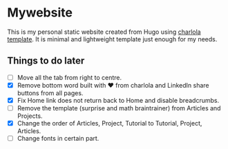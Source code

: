 # Mywebsite

This is my personal static website created from Hugo using [charlola template](https://github.com/charlola/hugo-theme-charlolamode). It is minimal and lightweight template just
enough for my needs.

## Things to do later
- [ ] Move all the tab from right to centre.
- [x] Remove bottom word built with ♥ from charlola and LinkedIn share buttons from all pages.
- [x] Fix Home link does not return back to Home and disable breadcrumbs.
- [ ] Remove the template (surprise and math braintrainer) from Articles and Projects.
- [x] Change the order of Articles, Project, Tutorial to Tutorial, Project, Articles.
- [ ] Change fonts in certain part.
